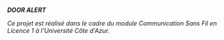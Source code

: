 **_DOOR ALERT_**



*_Ce projet est réalisé dans le cadre du module Communication Sans Fil en Licence 1 à l'Université Côte d'Azur._*
